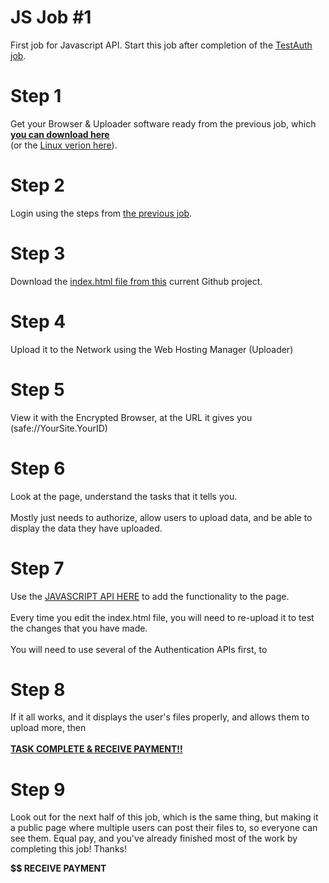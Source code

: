 # JS Job #1
First job for Javascript API. Start this job after completion of the <a href="https://github.com/PuchongOffice/TestAuth" target="_blank">TestAuth job</a>.

# Step 1

Get your Browser & Uploader software ready from the previous job, which **<a href="https://github.com/willgallo3/OfflineVersion">you can download here</a>** <br>(or the <a href="https://github.com/willgallo3/OfflineVersionLinux">Linux verion here</a>).

# Step 2

Login using the steps from <a href="https://github.com/PuchongOffice/TestAuth" target="_blank">the previous job</a>. 

# Step 3

Download the <a href="https://github.com/willgallo3/JS-Job-1/blob/master/index.html" target="_blank">index.html file from this</a> current Github project. 

# Step 4

Upload it to the Network using the Web Hosting Manager (Uploader)

# Step 5

View it with the Encrypted Browser, at the URL it gives you (safe://YourSite.YourID)

# Step 6

Look at the page, understand the tasks that it tells you. <br><br>Mostly just needs to authorize, allow users to upload data, and be able to display the data they have uploaded.

# Step 7

Use the <a href="http://docs.maidsafe.net/beaker-plugin-safe-app/">JAVASCRIPT API HERE</a> to add the functionality to the page.<br><br>
Every time you edit the index.html file, you will need to re-upload it to test the changes that you have made.<br><br>
You will need to use several of the Authentication APIs first, to 

# Step 8

If it all works, and it displays the user's files properly, and allows them to upload more, then <br><br><b><u>TASK COMPLETE & RECEIVE PAYMENT!!</b></u>

# Step 9

Look out for the next half of this job, which is the same thing, but making it a public page where multiple users can post their files to, so everyone can see them. Equal pay, and you've already finished most of the work by completing this job! Thanks!

<b>$$ RECEIVE PAYMENT</b>
